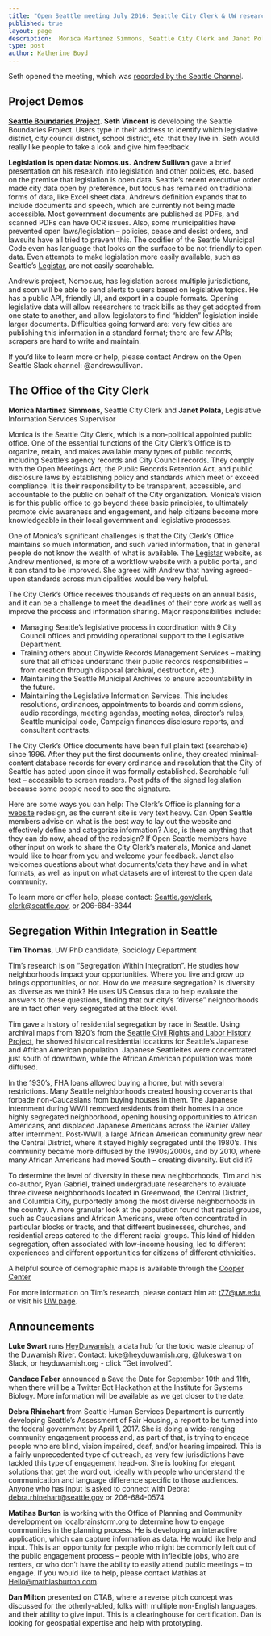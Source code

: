 ```yaml
---
title: "Open Seattle meeting July 2016: Seattle City Clerk & UW research about diversity in neighborhoods"
published: true
layout: page
description:  Monica Martinez Simmons, Seattle City Clerk and Janet Polata, Legislative Information Services Supervisor, presented on the data of the Seattle City Clerk's Office. Tim Thomas, UW PhD candidate, Sociology Department, presented on Segregation Within Integration in Seattle.
type: post
author: Katherine Boyd
---
```


Seth opened the meeting, which was [recorded by the Seattle Channel](http://www.seattlechannel.org/community?videoid=x66764). 

## Project Demos

**[Seattle Boundaries Project](http://Boundaries.seattle.io).**
**Seth Vincent** is developing the Seattle Boundaries Project. Users type in their address to identify which legislative district, city council district, school district, etc. that they live in. Seth would really like people to take a look and give him feedback. 

**Legislation is open data: Nomos.us.**
**Andrew Sullivan** gave a brief presentation on his research into legislation and other policies, etc. based on the premise that legislation is open data. Seattle’s recent executive order made city data open by preference, but focus has remained on traditional forms of data, like Excel sheet data. Andrew’s definition expands that to include documents and speech, which are currently not being made accessible. Most government documents are published as PDFs, and scanned PDFs can have OCR issues. Also, some municipalities have prevented open laws/legislation – policies, cease and desist orders, and lawsuits have all tried to prevent this. The codifier of the Seattle Municipal Code even has language that looks on the surface to be not friendly to open data. Even attempts to make legislation more easily available, such as Seattle’s [Legistar](https://seattle.legistar.com/Legislation.aspx), are not easily searchable.

Andrew’s project, Nomos.us, has legislation across multiple jurisdictions, and soon will be able to send alerts to users based on legislative topics. He has a public API, friendly UI, and export in a couple formats. Opening legislative data will allow researchers to track bills as they get adopted from one state to another, and allow legislators to find “hidden” legislation inside larger documents. Difficulties going forward are: very few cities are publishing this information in a standard format; there are few APIs; scrapers are hard to write and maintain. 

If you’d like to learn more or help, please contact Andrew on the Open Seattle Slack channel: @andrewsullivan.


## The Office of the City Clerk
**Monica Martinez Simmons**, Seattle City Clerk and **Janet Polata**, Legislative Information Services Supervisor

Monica is the Seattle City Clerk, which is a non-political appointed public office.  One of the essential functions of the City Clerk’s Office is to organize, retain, and makes available many types of public records, including Seattle’s agency records and City Council records. They comply with the Open Meetings Act, the Public Records Retention Act, and public disclosure laws by establishing policy and standards which meet or exceed compliance. It is their responsibility to be transparent, accessible, and accountable to the public on behalf of the City organization. Monica’s vision is for this public office to go beyond these basic principles, to ultimately promote civic awareness and engagement, and help citizens become more knowledgeable in their local government and legislative processes.

One of Monica’s significant challenges is that the City Clerk’s Office maintains so much information, and such varied information, that in general people do not know the wealth of what is available. The [Legistar](https://seattle.legistar.com/Legislation.aspx) website, as Andrew mentioned, is more of a workflow website with a public portal, and it can stand to be improved. She agrees with Andrew that having agreed-upon standards across municipalities would be very helpful. 

The City Clerk’s Office receives thousands of requests on an annual basis, and it can be a challenge to meet the deadlines of their core work as well as improve the process and information sharing. Major responsibilities include:
* Managing Seattle’s legislative process in coordination with 9 City Council offices and providing operational support to the Legislative Department.
* Training others about Citywide Records Management Services – making sure that all offices understand their public records responsibilities – from creation through disposal (archival, destruction, etc.).
* Maintaining the Seattle Municipal Archives to ensure accountability in the future.
* Maintaining the Legislative Information Services. This includes resolutions, ordinances, appointments to boards and commissions, audio recordings, meeting agendas, meeting notes, director’s rules, Seattle municipal code, Campaign finances disclosure reports, and consultant contracts. 

The City Clerk’s Office documents have been full plain text (searchable) since 1996. After they put the first documents online, they created minimal-content database records for every ordinance and resolution that the City of Seattle has acted upon since it was formally established. Searchable full text – accessible to screen readers. Post pdfs of the signed legislation because some people need to see the signature. 

Here are some ways you can help: The Clerk’s Office is planning for a [website](http://www.seattle.gov/cityclerk) redesign, as the current site is very text heavy. Can Open Seattle members advise on what is the best way to lay out the website and effectively define and categorize information? Also, is there anything that they can do now, ahead of the redesign? If Open Seattle members have other input on work to share the City Clerk’s materials, Monica and Janet would like to hear from you and welcome your feedback. Janet also welcomes questions about what documents/data they have and in what formats, as well as input on what datasets are of interest to the open data community. 

To learn more or offer help, please contact: [Seattle.gov/clerk](Seattle.gov/clerk), clerk@seattle.gov, or 206-684-8344


## Segregation Within Integration in Seattle
**Tim Thomas**, UW PhD candidate, Sociology Department

Tim’s research is on “Segregation Within Integration”. He studies how neighborhoods impact your opportunities. Where you live and grow up brings opportunities, or not. How do we measure segregation? Is diversity as diverse as we think? He uses US Census data to help evaluate the answers to these questions, finding that our city’s “diverse” neighborhoods are in fact often very segregated at the block level.

Tim gave a history of residential segregation by race in Seattle. Using archival maps from 1920’s from the [Seattle Civil Rights and Labor History Project](http://depts.washington.edu/civilr/), he showed historical residential locations for Seattle’s Japanese and African American population. Japanese Seattleites were concentrated just south of downtown, while the African American population was more diffused. 

In the 1930’s, FHA loans allowed buying a home, but with several restrictions. Many Seattle neighborhoods created housing covenants that forbade non-Caucasians from buying houses in them. The Japanese internment during WWII removed residents from their homes in a once highly segregated neighborhood, opening housing opportunities to African Americans, and displaced Japanese Americans across the Rainier Valley after internment. Post-WWII, a large African American community grew near the Central District, where it stayed highly segregated until the 1980’s. This community became more diffused by the 1990s/2000s, and by 2010, where many African Americans had moved South – creating diversity. But did it? 

To determine the level of diversity in these new neighborhoods, Tim and his co-author, Ryan Gabriel, trained undergraduate researchers to evaluate three diverse neighborhoods located in Greenwood, the Central District, and Columbia City, purportedly among the most diverse neighborhoods in the country. A more granular look at the population found that racial groups, such as Caucasians and African Americans, were often concentrated in particular blocks or tracts, and that different businesses, churches, and residential areas catered to the different racial groups. This kind of hidden segregation, often associated with low-income housing, led to different experiences and different opportunities for citizens of different ethnicities. 

A helpful source of demographic maps is available through the [Cooper Center](http://www.coopercenter.org/demographics/Racial-Dot-Map)

For more information on Tim’s research, please contact him at: t77@uw.edu, or visit his [UW page](https://soc.washington.edu/people/tim-thomas).

## Announcements

**Luke Swart** runs [HeyDuwamish](http://heyduwamish.org), a data hub for the toxic waste cleanup of the Duwamish River. Contact: luke@heyduwamish.org, @lukeswart on Slack, or heyduwamish.org - click “Get involved”.

**Candace Faber** announced a Save the Date for September 10th and 11th, when there will be a Twitter Bot Hackathon at the Institute for Systems Biology. More information will be available as we get closer to the date.

**Debra Rhinehart** from Seattle Human Services Department is currently developing Seattle’s Assessment of Fair Housing, a report to be turned into the federal government by April 1, 2017.  She is doing a wide-ranging community engagement process and, as part of that, is trying to engage people who are blind, vision impaired, deaf, and/or hearing impaired. This is a fairly unprecedented type of outreach, as very few jurisdictions have tackled this type of engagement head-on. She is looking for elegant solutions that get the word out, ideally with people who understand the communication and language difference specific to those audiences. Anyone who has input is asked to connect with Debra: debra.rhinehart@seattle.gov or 206-684-0574.

**Matihas Burton** is working with the Office of Planning and Community development on localbrainstorm.org to determine how to engage communities in the planning process. He is developing an interactive application, which can capture information as data. He would like help and input. This is an opportunity for people who might be commonly left out of the public engagement process – people with inflexible jobs, who are renters, or who don’t have the ability to easily attend public meetings – to engage.  If you would like to help, please contact Mathias at Hello@mathiasburton.com.

**Dan Milton** presented on CTAB, where a reverse pitch concept was discussed for the otherly-abled, folks with multiple non-English languages, and their ability to give input. This is a clearinghouse for certification. Dan is looking for geospatial expertise and help with prototyping. 


